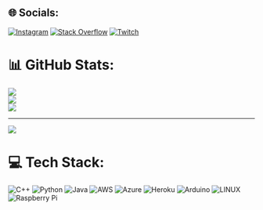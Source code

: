 
## 🌐 Socials:
[![Instagram](https://img.shields.io/badge/Instagram-%23E4405F.svg?logo=Instagram&logoColor=white)](https://instagram.com/sxned) [![Stack Overflow](https://img.shields.io/badge/-Stackoverflow-FE7A16?logo=stack-overflow&logoColor=white)](https://stackoverflow.com/users/saned) [![Twitch](https://img.shields.io/badge/Twitch-%239146FF.svg?logo=Twitch&logoColor=white)](https://twitch.tv/sshd) 


# 📊 GitHub Stats:
![](https://github-readme-stats.vercel.app/api?username=venusaur&theme=dark&hide_border=false&include_all_commits=true&count_private=false)<br/>
![](https://github-readme-streak-stats.herokuapp.com/?user=venusaur&theme=dark&hide_border=false)<br/>
![](https://github-readme-stats.vercel.app/api/top-langs/?username=venusaur&theme=dark&hide_border=false&include_all_commits=true&count_private=false&layout=compact)

---
[![](https://visitcount.itsvg.in/api?id=venusaur&icon=0&color=0)](https://visitcount.itsvg.in)


# 💻 Tech Stack:
![C++](https://img.shields.io/badge/c++-%2300599C.svg?style=for-the-badge&logo=c%2B%2B&logoColor=white) ![Python](https://img.shields.io/badge/python-3670A0?style=for-the-badge&logo=python&logoColor=ffdd54) ![Java](https://img.shields.io/badge/java-%23ED8B00.svg?style=for-the-badge&logo=java&logoColor=white) ![AWS](https://img.shields.io/badge/AWS-%23FF9900.svg?style=for-the-badge&logo=amazon-aws&logoColor=white) ![Azure](https://img.shields.io/badge/azure-%230072C6.svg?style=for-the-badge&logo=azure-devops&logoColor=white) ![Heroku](https://img.shields.io/badge/heroku-%23430098.svg?style=for-the-badge&logo=heroku&logoColor=white) ![Arduino](https://img.shields.io/badge/-Arduino-00979D?style=for-the-badge&logo=Arduino&logoColor=white) ![LINUX](https://img.shields.io/badge/Linux-FCC624?style=for-the-badge&logo=linux&logoColor=black) ![Raspberry Pi](https://img.shields.io/badge/-RaspberryPi-C51A4A?style=for-the-badge&logo=Raspberry-Pi)
<!-- Proudly created with GPRM ( https://gprm.itsvg.in ) -->
